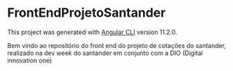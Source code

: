 # FrontEndProjetoSantander

This project was generated with [Angular CLI](https://github.com/angular/angular-cli) version 11.2.0.

Bem vindo ao repositório do front end do projeto de cotações do santander, realizado na dev week do santander em conjunto com a DIO (Digital innovation one)